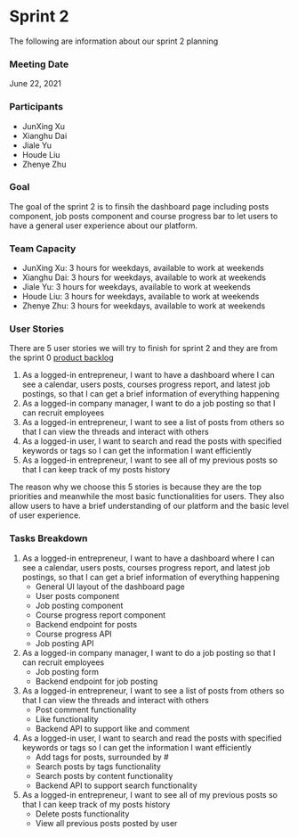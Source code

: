 # Sprint 2
The following are information about our sprint 2 planning

### Meeting Date
June 22, 2021

### Participants
- JunXing Xu
- Xianghu Dai
- Jiale Yu
- Houde Liu
- Zhenye Zhu

### Goal
The goal of the sprint 2 is to finsih the dashboard page including posts component, job posts component and course progress bar to let users to have a general user experience about our platform.

### Team Capacity
- JunXing Xu: 3 hours for weekdays, available to work at weekends
- Xianghu Dai: 3 hours for weekdays, available to work at weekends
- Jiale Yu: 3 hours for weekdays, available to work at weekends
- Houde Liu: 3 hours for weekdays, available to work at weekends
- Zhenye Zhu: 3 hours for weekdays, available to work at weekends

### User Stories
There are 5 user stories we will try to finish for sprint 2 and they are from the sprint 0 [product backlog](../sprint0/PB.md)
1. As a logged-in entrepreneur, I want to have a dashboard where I can see a calendar, users posts, courses progress report, and latest job postings, so that I can get a brief information of everything happening
2. As a logged-in company manager, I want to do a job posting so that I can recruit employees
3. As a logged-in entrepreneur, I want to see a list of posts from others so that I can view the threads and interact with others
4. As a logged-in user, I want to search and read the posts with specified keywords or tags so I can get the information I want efficiently
5. As a logged-in entrepreneur, I want to see all of my previous posts so that I can keep track of my posts history

The reason why we choose this 5 stories is because they are the top priorities and meanwhile the most basic functionalities for users. They also allow users to have a brief understanding of our platform and the basic level of user experience.

### Tasks Breakdown
1. As a logged-in entrepreneur, I want to have a dashboard where I can see a calendar, users posts, courses progress report, and latest job postings, so that I can get a brief information of everything happening
    - General UI layout of the dashboard page
    - User posts component
    - Job posting component
    - Course progress report component
    - Backend endpoint for posts
    - Course progress API
    - Job posting API
2. As a logged-in company manager, I want to do a job posting so that I can recruit employees
    - Job posting form
    - Backend endpoint for job posting
3. As a logged-in entrepreneur, I want to see a list of posts from others so that I can view the threads and interact with others
    - Post comment functionality
    - Like functionality
    - Backend API to support like and comment
4. As a logged-in user, I want to search and read the posts with specified keywords or tags so I can get the information I want efficiently
    - Add tags for posts, surrounded by #
    - Search posts by tags functionality
    - Search posts by content functionality
    - Backend API to support search functionality
5. As a logged-in entrepreneur, I want to see all of my previous posts so that I can keep track of my posts history
    - Delete posts functionality
    - View all previous posts posted by user
